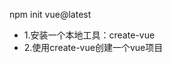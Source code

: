 npm init vue@latest

* 1.安装一个本地工具：create-vue
* 2.使用create-vue创建一个vue项目











































